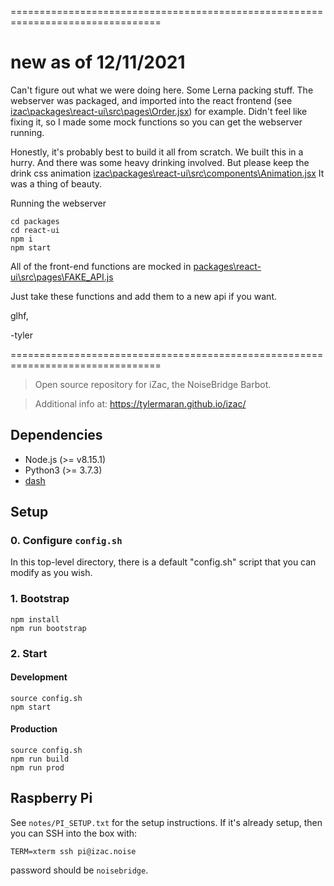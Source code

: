 ================================================================================

# new as of 12/11/2021

Can't figure out what we were doing here. Some Lerna packing stuff.
The webserver was packaged, and imported into the react frontend (see [izac\packages\react-ui\src\pages\Order.jsx](https://github.com/tylermaran/izac/blob/master/packages/react-ui/src/pages/Order.jsx)) for example.
Didn't feel like fixing it, so I made some mock functions so you can get the webserver running.

Honestly, it's probably best to build it all from scratch.
We built this in a hurry. And there was some heavy drinking involved.
But please keep the drink css animation [izac\packages\react-ui\src\components\Animation.jsx](https://github.com/tylermaran/izac/blob/master/packages/react-ui/src/components/Animation.jsx)
It was a thing of beauty.

Running the webserver

```
cd packages
cd react-ui
npm i
npm start
```

All of the front-end functions are mocked in [packages\react-ui\src\pages\FAKE_API.js](https://github.com/tylermaran/izac/blob/master/packages/react-ui/src/pages/FAKE_API.js)

Just take these functions and add them to a new api if you want.

glhf,

-tyler

================================================================================

> Open source repository for iZac, the NoiseBridge Barbot.

> Additional info at: https://tylermaran.github.io/izac/

## Dependencies

-   Node.js (>= v8.15.1)
-   Python3 (>= 3.7.3)
-   [dash][da]

[da]: https://en.wikipedia.org/wiki/Almquist_shell#dash:_Ubuntu,_Debian_and_POSIX_compliance_of_Linux_distributions

## Setup

### 0. Configure `config.sh`

In this top-level directory, there is a default "config.sh" script
that you can modify as you wish.

### 1. Bootstrap

```
npm install
npm run bootstrap
```

### 2. Start

#### Development

```
source config.sh
npm start
```

#### Production

```
source config.sh
npm run build
npm run prod
```

## Raspberry Pi

See `notes/PI_SETUP.txt` for the setup instructions. If it's already
setup, then you can SSH into the box with:

```
TERM=xterm ssh pi@izac.noise
```

password should be `noisebridge`.
